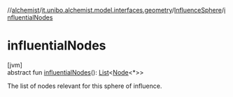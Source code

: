//[alchemist](../../../index.md)/[it.unibo.alchemist.model.interfaces.geometry](../index.md)/[InfluenceSphere](index.md)/[influentialNodes](influential-nodes.md)

# influentialNodes

[jvm]\
abstract fun [influentialNodes](influential-nodes.md)(): [List](https://kotlinlang.org/api/latest/jvm/stdlib/kotlin.collections/-list/index.html)<[Node](../../it.unibo.alchemist.model.interfaces/-node/index.md)<*>>

The list of nodes relevant for this sphere of influence.
